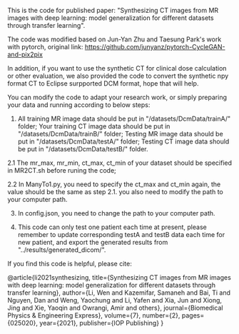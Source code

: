 This is the code for published paper: "Synthesizing CT images from MR images with deep learning: model generalization for different datasets through transfer learning". 


The code was modified based on Jun-Yan Zhu and Taesung Park's work with pytorch, original link: https://github.com/junyanz/pytorch-CycleGAN-and-pix2pix


In addition, if you want to use the synthetic CT for clinical dose calculation or other evaluation, we also provided the code to convert the synthetic npy format CT to Eclipse surpported DCM format, hope that will help.


You can modify the code to adapt your research work, or simply preparing your data and running according to below steps: 

1. All training MR image data should be put in "/datasets/DcmData/trainA/" folder;
    Your training CT image data should be put in "/datasets/DcmData/trainB/" folder;
    Testing MR image data should be put in "/datasets/DcmData/testA/" folder;
    Testing CT image data should be put in "/datasets/DcmData/testB/" folder.

2.1 The mr_max, mr_min, ct_max, ct_min of your dataset should be specified in MR2CT.sh before runing the code;

2.2 In ManyTo1.py, you need to specify the ct_max and ct_min again, the value should be the same as step 2.1. you also need to modify the path to your computer path.

3. In config.json, you need to change the path to your computer path.

4. This code can only test one patient each time at present, please remember to update corresponding testA and testB data each time for new patient, and export the generated results from "../results/generated_dicom/".

 
 
If you find this code is helpful, please cite:

@article{li2021synthesizing,
  title={Synthesizing CT images from MR images with deep learning: model generalization for different datasets through transfer learning},
  author={Li, Wen and Kazemifar, Samaneh and Bai, Ti and Nguyen, Dan and Weng, Yaochung and Li, Yafen and Xia, Jun and Xiong, Jing and Xie, Yaoqin and Owrangi, Amir and others},
  journal={Biomedical Physics \& Engineering Express},
  volume={7},
  number={2},
  pages={025020},
  year={2021},
  publisher={IOP Publishing}
}
